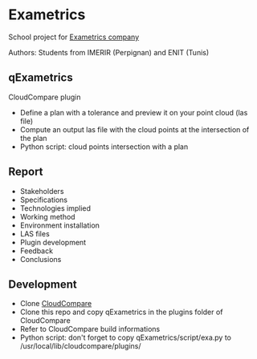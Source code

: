 # Exametrics
School project for [Exametrics company](http://www.exametrics.fr/)

Authors: Students from IMERIR (Perpignan) and ENIT (Tunis)

## qExametrics
CloudCompare plugin
* Define a plan with a tolerance and preview it on your point cloud (las file)
* Compute an output las file with the cloud points at the intersection of the plan
* Python script: cloud points intersection with a plan

## Report
* Stakeholders
* Specifications
* Technologies implied
* Working method
* Environment installation
* LAS files
* Plugin development
* Feedback
* Conclusions

## Development
* Clone [CloudCompare](https://github.com/cloudcompare/cloudcompare)
* Clone this repo and copy qExametrics in the plugins folder of CloudCompare
* Refer to CloudCompare build informations
* Python script: don't forget to copy qExametrics/script/exa.py to /usr/local/lib/cloudcompare/plugins/
